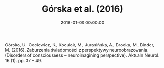 ﻿---
layout: post
title:  "Górska et al. (2016)"
date:   2016-01-06 09:00:00
link: http://psjd.icm.edu.pl/psjd/element/bwmeta1.element.psjd-123f301a-6a38-46ab-a198-d097255e0596
categories: article
---

Górska, U., Gociewicz, K., Koculak, M., Jurasińska, A., Brocka, M., Binder, M. (2016). Zaburzenia świadomości z perspektywy neuroobrazowania. (Disorders of consciousness – neuroimagining perspective). Aktualn Neurol. 16 (1). pp. 37 – 49.
